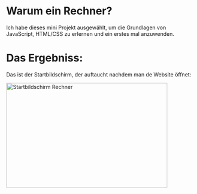 # Warum ein Rechner?
Ich habe dieses mini Projekt ausgewählt, um die Grundlagen von JavaScript, HTML/CSS zu erlernen und ein erstes mal anzuwenden.

# Das Ergebniss:
Das ist der Startbildschirm, der auftaucht nachdem man de Website öffnet:

<img width="430" height="281" alt="Startbildschirm Rechner" src="https://github.com/user-attachments/assets/251efd0d-9598-4174-a815-d76109606c13" />
